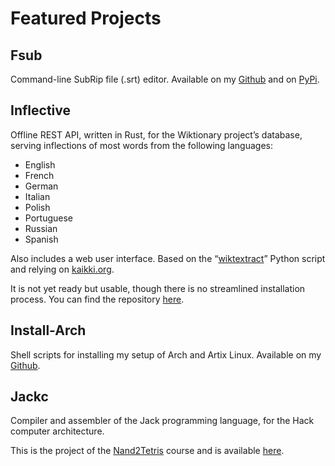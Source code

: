# Featured Projects

## Fsub
Command-line SubRip file (.srt) editor. Available on my [Github](https://github.com/augustogunsch/fsub) and on [PyPi](https://pypi.org/project/fsub/).

## Inflective
Offline REST API, written in Rust, for the Wiktionary project’s database,
serving inflections of most words from the following languages:

- English
- French
- German
- Italian
- Polish
- Portuguese
- Russian 
- Spanish

Also includes a web user interface. Based on the “[wiktextract](https://pypi.org/project/wiktextract)” Python script
and relying on [kaikki.org](https://kaikki.org).

It is not yet ready but usable, though there is no streamlined installation
process. You can find the repository
[here](https://github.com/augustogunsch/inflectived).

## Install-Arch
Shell scripts for installing my setup of Arch and Artix Linux. Available on my [Github](https://github.com/augustogunsch/install-arch).

## Jackc
Compiler and assembler of the Jack programming language, for the Hack computer architecture.

This is the project of the [Nand2Tetris](https://www.nand2tetris.org) course
and is available [here](https://github.com/augustogunsch/jackc).

